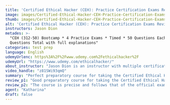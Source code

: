 ```yaml
---
title: 'Certified Ethical Hacker (CEH): Practice Certification Exams Review'
image: images/Certified-Ethical-Hacker-CEH-Practice-Certification-Exams-Review.jpeg
thumb: images/Certified-Ethical-Hacker-CEH-Practice-Certification-Exams-Review.jpeg
alt: 'Certified Ethical Hacker (CEH): Practice Certification Exams Review'
instructors: Jason Dion
metades: >-
  "CEH (312-50) Bootcamp * 4 Practice Exams * Timed * 50 Questions Each * 200
  Questions Total with full explanations"
categories: test prep
language: English
udemyUrlenc: https%3A%2F%2Fwww.udemy.com%2Fethicalhacker%2F
udemyUrl: "https://www.udemy.com/ethicalhacker/"
about_instructor: "Jason Dion is an instructor with multiple certifications. He has professional certifications like Certified Information Systems Security Professional (CISSP), Certified Ethical Hacker (CEH), Certified Network Defense Architect (CNDA), Digital Forensic Examiner (DFE), Digital Media Collector (DMC), Security+, Network+, A+, and Information Technology Infrastructure Library v3.With years of experience, Jason has been a network engineer, deputy director, and an Information Systems Officer for various notable companies around the world."
video_handle: "z81SWi93qmQ"
summary: "Perfect preparatory course for taking the Certified Ethical Hacking exam. There are a variety of questions that are aligned with the official exam to effectively prepare the students. Comprehensive and the content follows the official exam syllabus."
review_p1: "Good preparatory course for taking the Certified Ethical Hacking exam. The information in the course is accurate and up to date. The instructor is very engaging, answers questions rapidly and provides rewards for students who can catch some of the bugs in the course. Questions in the course are varied and follow that of the official exam in order to expose the students to the type of exam that they are going to take. It covers a wide range of topics that might show up in the exam and provides a descriptive answer to each of the practice questions. The course motivates the students to employ their critical thinking in answering each question. "
review_p2: "The course is precise and follows that of the official exam syllabus. The lessons were informative and can also serve as a great supplemental learning material with other courses for preparation for the exam. Questions are based on common questions that appear in the exam and tries its best to challenge the students effectively. The variety of the lessons and questions is very comprehensive and challenges the students effectively. The course gives its students the confidence to take the exam by providing them the knowledge straight to the point. Everything included in the course is well-detailed and perfect for preparing for the examination."
agent: "Katharina"
draft: false
---
```


